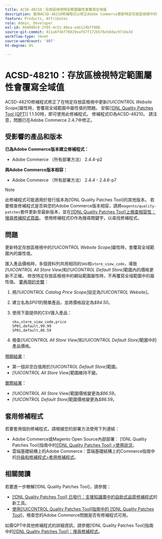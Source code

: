 ```yaml
---
title: ACSD-48210：存放區檢視特定範圍屬性會覆寫全域值
description: 套用ACSD-48210修補程式以修正Adobe Commerce更新特定存放區檢視中的*[!UICONTROL Website Scope]*屬性會覆寫全域範圍內的屬性值的問題。
feature: Products, Attributes
role: Admin, Developer
exl-id: 944089c6-2f05-4c51-86ea-ede124bff80b
source-git-commit: 011a6f46f76029eaf67f172b576e58dac9710a3d
workflow-type: tm+mt
source-wordcount: '407'
ht-degree: 0%

---
```


# ACSD-48210：存放區檢視特定範圍屬性會覆寫全域值

ACSD-48210修補程式修正了在特定存放區檢視中更新&#x200B;*[!UICONTROL Website Scope]*&#x200B;屬性時，會覆寫全域範圍中屬性值的問題。 安裝[[!DNL Quality Patches Tool (QPT)]](https://experienceleague.adobe.com/zh-hant/docs/commerce-operations/tools/quality-patches-tool/quality-patches-tool-to-self-serve-quality-patches) 1.1.50時，即可使用此修補程式。 修補程式ID為ACSD-48210。 請注意，問題已在Adobe Commerce 2.4.7中修正。

## 受影響的產品和版本

**已為Adobe Commerce版本建立修補程式：**

* Adobe Commerce （所有部署方法） 2.4.4-p2

**與Adobe Commerce版本相容：**

* Adobe Commerce （所有部署方法） 2.4.4 - 2.4.6-p7

>[!NOTE]
>
>此修補程式可能適用於發行版本為[!DNL Quality Patches Tool]的其他版本。 若要檢查修補程式是否與您的Adobe Commerce版本相容，請將`magento/quality-patches`套件更新至最新版本，並在[[!DNL Quality Patches Tool]上檢查相容性：搜尋修補程式頁面](https://experienceleague.adobe.com/tools/commerce-quality-patches/index.html?lang=zh-Hant)。 使用修補程式ID作為搜尋關鍵字，以尋找修補程式。

## 問題

更新特定存放區檢視中的&#x200B;*[!UICONTROL Website Scope]*&#x200B;屬性時，會覆寫全域範圍內的屬性值。

匯入產品價格時，多個資料列共用相同的`SKU`和`store_view_code`，導致&#x200B;*[!UICONTROL All Store View]*&#x200B;和&#x200B;*[!UICONTROL Default Store]*&#x200B;範圍內的價格更新不正確。 修改特定存放區檢視中的網站範圍屬性時，不再覆寫全域範圍中的屬性值。
<u>要再現的步驟</u>：

1. 將&#x200B;*[!UICONTROL Catalog Price Scope]*&#x200B;設定為&#x200B;*[!UICONTROL Website]*。
1. 建立名為&#x200B;*SP01*&#x200B;的簡單產品，並將價格設定為&#x200B;*$84.50*。
1. 使用下面提供的CSV匯入產品：

   ```
   sku,store_view_code,price
   SP01,default,99.99
   SP01,default,86.59
   ```

1. 檢查&#x200B;*[!UICONTROL All Store View]*&#x200B;和&#x200B;*[!UICONTROL Default Store]*&#x200B;範圍中的產品價格。

<u>預期結果</u>：

* 第一個非空白值用於&#x200B;*[!UICONTROL Default Store]*&#x200B;範圍。
* *[!UICONTROL All Store View]*&#x200B;範圍維持不變。

<u>實際結果</u>：

* *[!UICONTROL All Store View]*&#x200B;範圍價格變更為&#x200B;*$86.59*。
* *[!UICONTROL Default Store]*&#x200B;範圍價格變更為&#x200B;*$86.59*。

## 套用修補程式

若要套用個別修補程式，請根據您的部署方法使用下列連結：

* Adobe Commerce或Magento Open Source內部部署： [!DNL Quality Patches Tool]指南中的[[!DNL Quality Patches Tool] >使用狀況](/help/tools/quality-patches-tool/usage.md)。
* 雲端基礎結構上的Adobe Commerce：雲端基礎結構上的Commerce指南中的[升級和修補程式>套用修補程式](https://experienceleague.adobe.com/docs/commerce-cloud-service/user-guide/develop/upgrade/apply-patches.html?lang=zh-Hant)。

## 相關閱讀

若要進一步瞭解[!DNL Quality Patches Tool]，請參閱：

* [[!DNL Quality Patches Tool] 已發行：支援知識庫中的自助式品質修補程式](https://experienceleague.adobe.com/zh-hant/docs/commerce-operations/tools/quality-patches-tool/quality-patches-tool-to-self-serve-quality-patches)的新工具。
* [使用[!UICONTROL Quality Patches Tool]指南中的 [!DNL Quality Patches Tool]](/help/tools/quality-patches-tool/patches-available-in-qpt/check-patch-for-magento-issue-with-magento-quality-patches.md)，檢查您的Adobe Commerce問題是否有修補程式可用。


如需QPT中其他修補程式的詳細資訊，請參閱[!DNL Quality Patches Tool]指南中的[[!DNL Quality Patches Tool]：搜尋修補程式](https://experienceleague.adobe.com/tools/commerce-quality-patches/index.html?lang=zh-Hant)。
